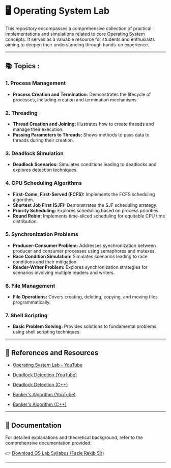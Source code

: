# 🖥️ Operating System Lab

This repository encompasses a comprehensive collection of practical implementations and simulations related to core Operating System concepts. It serves as a valuable resource for students and enthusiasts aiming to deepen their understanding through hands-on experience.

---

## 📚 Topics :

### 1. Process Management
- **Process Creation and Termination:** Demonstrates the lifecycle of processes, including creation and termination mechanisms.

### 2. Threading
- **Thread Creation and Joining:** Illustrates how to create threads and manage their execution.
- **Passing Parameters to Threads:** Shows methods to pass data to threads during their creation.

### 3. Deadlock Simulation
- **Deadlock Scenarios:** Simulates conditions leading to deadlocks and explores detection techniques.

### 4. CPU Scheduling Algorithms
- **First-Come, First-Served (FCFS):** Implements the FCFS scheduling algorithm.
- **Shortest Job First (SJF):** Demonstrates the SJF scheduling strategy.
- **Priority Scheduling:** Explores scheduling based on process priorities.
- **Round Robin:** Implements time-sliced scheduling for equitable CPU time distribution.

### 5. Synchronization Problems
- **Producer-Consumer Problem:** Addresses synchronization between producer and consumer processes using semaphores and mutexes.
- **Race Condition Simulation:** Simulates scenarios leading to race conditions and their mitigation.
- **Reader-Writer Problem:** Explores synchronization strategies for scenarios involving multiple readers and writers.

### 6. File Management
- **File Operations:** Covers creating, deleting, copying, and moving files programmatically.

### 7. Shell Scripting
- **Basic Problem Solving:** Provides solutions to fundamental problems using shell scripting techniques.

---

## 🔗 References and Resources

- [Operating System Lab - YouTube](https://github.com/avin-madhu/Operating-System-Lab)

- [Deadlock Detection (YouTube)](https://www.youtube.com/watch?v=cMaxXISWWHo)
- [Deadlock Detection (C++)](https://github.com/fahimahammed/operating-system-lab/blob/main/7-deadlock-detection.cpp)

- [Banker's Algorithm (YouTube)](https://www.youtube.com/watch?v=cMaxXISWWHo)
- [Banker's Algorithm (C++)](https://github.com/ahnafshahrear/Operating-System-Lab/blob/main/bankers-algorithm.cpp)

---

## 📄 Documentation

For detailed explanations and theoretical background, refer to the comprehensive documentation provided:

👉 [Download OS Lab Syllabus (Fazle Rakib Sir)](https://docs.google.com/document/d/1ShLb42BFhY90kpzYQpTSqmQoMcxDBg5K33yCx23MotA/edit?tab=t.0)


---


